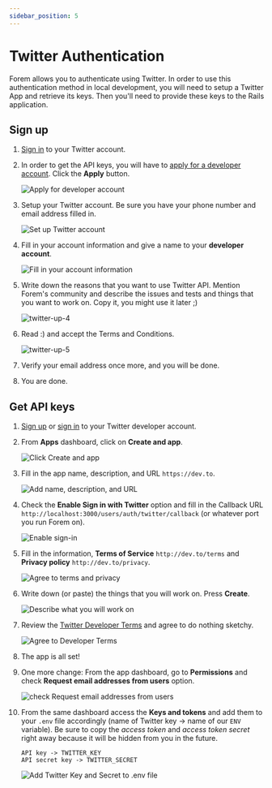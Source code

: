 ```yaml
---
sidebar_position: 5
---
```


# Twitter Authentication

Forem allows you to authenticate using Twitter. In order to use this
authentication method in local development, you will need to setup a Twitter App
and retrieve its keys. Then you'll need to provide these keys to the Rails
application.

## Sign up

1. [Sign in](https://developer.twitter.com/apps) to your Twitter account.

2. In order to get the API keys, you will have to
   [apply for a developer account](https://developer.twitter.com/en/apply-for-access).
   Click the **Apply** button.

   ![Apply for developer account](/img/docs/backend/twitter-apply-account.png)

3. Setup your Twitter account. Be sure you have your phone number and email
   address filled in.

   ![Set up Twitter account](/img/docs/backend/twitter-account-setup.png)

4. Fill in your account information and give a name to your **developer
   account**.

   ![Fill in your account information](/img/docs/backend/twitter-account-info.png)

5. Write down the reasons that you want to use Twitter API. Mention Forem's
   community and describe the issues and tests and things that you want to work
   on. Copy it, you might use it later ;)

   ![twitter-up-4](/img/docs/backend/twitter-api-reasons.png)

6. Read :) and accept the Terms and Conditions.

   ![twitter-up-5](/img/docs/backend/twitter-terms.png)

7. Verify your email address once more, and you will be done.

8. You are done.

## Get API keys

1. [Sign up](#twitter-sign-up) or [sign in](https://developer.twitter.com/apps)
   to your Twitter developer account.

2. From **Apps** dashboard, click on **Create and app**.

   ![Click Create and app](/img/docs/backend/twitter-createapp.png)

3. Fill in the app name, description, and URL `https://dev.to`.

   ![Add name, description, and URL](/img/docs/backend/twitter-descript.png)

4. Check the **Enable Sign in with Twitter** option and fill in the Callback URL
   `http://localhost:3000/users/auth/twitter/callback` (or whatever port you run
   Forem on).

   ![Enable sign-in](/img/docs/backend/twitter-enable.png)

5. Fill in the information, **Terms of Service** `http://dev.to/terms` and
   **Privacy policy** `http://dev.to/privacy`.

   ![Agree to terms and privacy](/img/docs/backend/twitter-privacy.png)

6. Write down (or paste) the things that you will work on. Press **Create**.

   ![Describe what you will work on](/img/docs/backend/twitter-work.png)

7. Review the
   [Twitter Developer Terms](https://developer.twitter.com/en/developer-terms/agreement-and-policy.html)
   and agree to do nothing sketchy.

   ![Agree to Developer Terms](/img/docs/backend/twitter-developer-terms.png)

8. The app is all set!

9. One more change: From the app dashboard, go to **Permissions** and check
   **Request email addresses from users** option.

   ![check Request email addresses from users](/img/docs/backend/twitter-email-request.png)

10. From the same dashboard access the **Keys and tokens** and add them to your
    `.env` file accordingly (name of Twitter key -> name of our `ENV` variable).
    Be sure to copy the _access token_ and _access token secret_ right away
    because it will be hidden from you in the future.

    ```text
    API key -> TWITTER_KEY
    API secret key -> TWITTER_SECRET
    ```

    ![Add Twitter Key and Secret to .env file](/img/docs/backend/twitter-env.png)
